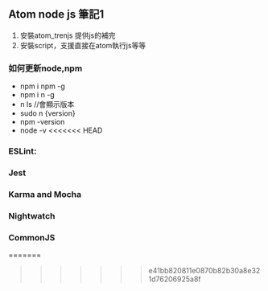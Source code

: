 ## Atom node js 筆記1
1. 安裝atom_trenjs 提供js的補完
2. 安裝script，支援直接在atom執行js等等

### 如何更新node,npm
* npm i npm -g
* npm i n -g
* n ls //會顯示版本
* sudo n {version}
* npm -version
* node -v
<<<<<<< HEAD


### ESLint:

### Jest

### Karma and Mocha

### Nightwatch

### CommonJS
=======
>>>>>>> e41bb820811e0870b82b30a8e321d76206925a8f
